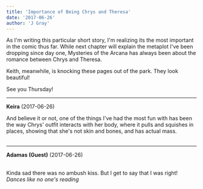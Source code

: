 ```yaml
---
title: 'Importance of Being Chrys and Theresa'
date: '2017-06-26'
author: 'J Gray'
---
```


<p>As I'm writing this particular short story, I'm realizing its the most important in the comic thus far. While next chapter will explain the metaplot I've been dropping since day one, Mysteries of the Arcana has always been about the romance between Chrys and Theresa.</p><p>Keith, meanwhile, is knocking these pages out of the park. They look beautiful!</p><p>See you Thursday!</p>

---
**Keira** (2017-06-26)

And believe it or not, one of the things I've had the most fun with has been the way Chrys' outfit interacts with her body, where it pulls and squishes in places, showing that she's not skin and bones, and has actual mass.<br><br>

---
**Adamas (Guest)** (2017-06-26)

<br> Kinda sad there was no ambush kiss. But I get to say that I was right! *Dances like no one's reading*<br>

